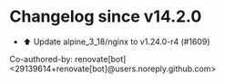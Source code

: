 # Changelog since v14.2.0
- ⬆️ Update alpine_3_18/nginx to v1.24.0-r4 (#1609)

Co-authored-by: renovate[bot] <29139614+renovate[bot]@users.noreply.github.com> 

